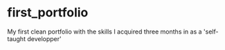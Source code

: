 # first_portfolio
My first clean portfolio with the skills I acquired three months in as a 'self-taught developper'
